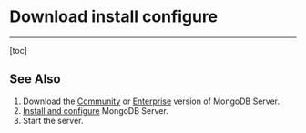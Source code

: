 # Download install configure

---



[toc]



## See Also

1. Download the [Community](https://www.mongodb.com/try/download/community) or [Enterprise](https://www.mongodb.com/try/download/enterprise) version of MongoDB Server.
2. [Install and configure](https://docs.mongodb.com/manual/installation/) MongoDB Server.
3. Start the server.